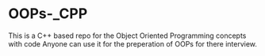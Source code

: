 # OOPs-_CPP
This is a C++ based repo for the Object Oriented Programming concepts with code
Anyone can use it for the preperation of OOPs for there interview.
